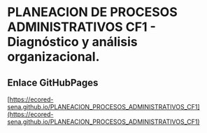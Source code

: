 # **PLANEACION DE PROCESOS ADMINISTRATIVOS CF1 - Diagnóstico y análisis organizacional.**

## **Enlace GitHubPages**

[https://ecored-sena.github.io/PLANEACION_PROCESOS_ADMINISTRATIVOS_CF1](https://ecored-sena.github.io/PLANEACION_PROCESOS_ADMINISTRATIVOS_CF1)
